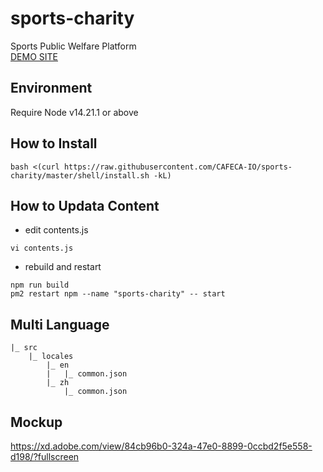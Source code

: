 # sports-charity

Sports Public Welfare Platform  
[DEMO SITE](https://sports-charity-kuekb3db6-cafeca.vercel.app/)

## Environment

Require Node v14.21.1 or above

## How to Install

```shell
bash <(curl https://raw.githubusercontent.com/CAFECA-IO/sports-charity/master/shell/install.sh -kL)
```

## How to Updata Content

- edit contents.js

```shell
vi contents.js
```

- rebuild and restart

```shell
npm run build
pm2 restart npm --name "sports-charity" -- start
```

## Multi Language
```
|_ src
    |_ locales
        |_ en
        |   |_ common.json
        |_ zh
            |_ common.json
```

## Mockup

https://xd.adobe.com/view/84cb96b0-324a-47e0-8899-0ccbd2f5e558-d198/?fullscreen
